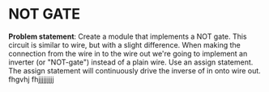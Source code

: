 # NOT GATE
**Problem statement**: Create a module that implements a NOT gate.
This circuit is similar to wire, but with a slight difference. When making the connection from the wire in to the wire out we're going to implement an inverter (or "NOT-gate") instead of a plain wire.
Use an assign statement. The assign statement will continuously drive the inverse of in onto wire out.
fhgvhj
fhjjjjjjjjj